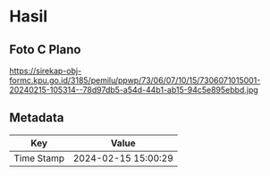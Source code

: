 # Hasil

## Foto C Plano

https://sirekap-obj-formc.kpu.go.id/3185/pemilu/ppwp/73/06/07/10/15/7306071015001-20240215-105314--78d97db5-a54d-44b1-ab15-94c5e895ebbd.jpg


## Metadata

| Key        | Value               |
| ---------- | ------------------- |
| Time Stamp | 2024-02-15 15:00:29 |



